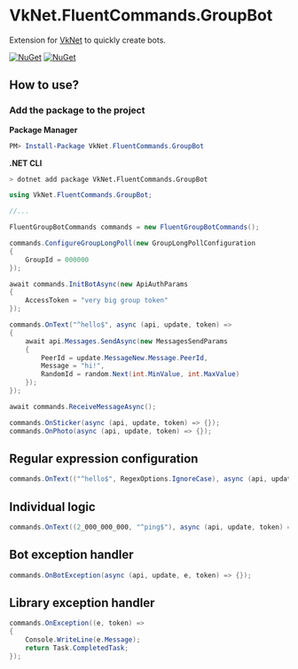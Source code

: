 # VkNet.FluentCommands.GroupBot
Extension for [VkNet](https://github.com/vknet/vk) to quickly create bots.

[![NuGet](https://img.shields.io/nuget/v/VkNet.FluentCommands.GroupBot.svg)](https://www.nuget.org/packages/VkNet.FluentCommands.GroupBot/)
[![NuGet](https://img.shields.io/nuget/dt/VkNet.FluentCommands.GroupBot.svg)](https://www.nuget.org/packages/VkNet.FluentCommands.GroupBot/)

## How to use?
### Add the package to the project
**Package Manager**
``` powershell
PM> Install-Package VkNet.FluentCommands.GroupBot
```
**.NET CLI**
``` bash
> dotnet add package VkNet.FluentCommands.GroupBot
```
``` C#
using VkNet.FluentCommands.GroupBot;

//...

FluentGroupBotCommands commands = new FluentGroupBotCommands();

commands.ConfigureGroupLongPoll(new GroupLongPollConfiguration
{
    GroupId = 000000
});

await commands.InitBotAsync(new ApiAuthParams
{
    AccessToken = "very big group token"
});

commands.OnText("^hello$", async (api, update, token) =>
{
    await api.Messages.SendAsync(new MessagesSendParams
    {
        PeerId = update.MessageNew.Message.PeerId,
        Message = "hi!",
        RandomId = random.Next(int.MinValue, int.MaxValue)
    });
});

await commands.ReceiveMessageAsync();
```
``` C#
commands.OnSticker(async (api, update, token) => {});
commands.OnPhoto(async (api, update, token) => {});
```
## Regular expression configuration
``` C#
commands.OnText(("^hello$", RegexOptions.IgnoreCase), async (api, update, token) => {});
```
## Individual logic
``` C#
commands.OnText((2_000_000_000, "^ping$"), async (api, update, token) => {});
```
## Bot exception handler
``` C#
commands.OnBotException(async (api, update, e, token) => {});
```

## Library exception handler
``` C#
commands.OnException((e, token) =>
{
    Console.WriteLine(e.Message);
    return Task.CompletedTask;
});
```
